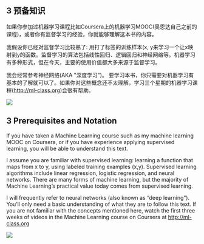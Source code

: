 ## 3 预备知识

如果你参加过机器学习课程比如Coursera上的机器学习MOOC(吴恩达自己之前的课程)，或者你有监督学习的经验，你就能够理解这本书的内容。

我假设你已经对监督学习比较熟了: 用打了标签的训练样本(x, y来学习一个让x映射到y的函数。监督学习的算法包括线性回归、逻辑回归和神经网络等。机器学习有多种形式，但在今天，主要的使用价值都大多来源于监督学习。

我会经常参考神经网络(AKA "深度学习")。 要学习本书，你只需要对机器学习有基本的了解就可以了。如果你对这些概念还不太理解，学习三个星期的机器学习课程(​http://ml-class.org)会很有帮助。

![](https://i.imgur.com/6ScR5Q4.png)

## 3 Prerequisites and Notation
If you have taken a Machine Learning course such as my machine learning MOOC on Coursera, or if you have experience applying supervised learning, you will be able to understand this text.

I assume you are familiar with ​supervised learning​: learning a function that maps from x to y, using labeled training examples (x,y). Supervised learning algorithms include linear regression, logistic regression, and neural networks. There are many forms of machine learning, but the majority of Machine Learning’s practical value today comes from supervised learning.

I will frequently refer to neural networks (also known as “deep learning”). You’ll only need a basic understanding of what they are to follow this text. If you are not familiar with the concepts mentioned here, watch the first three weeks of videos in the Machine Learning course on Coursera at ​http://ml-class.org

![](https://i.imgur.com/6ScR5Q4.png)